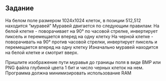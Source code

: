 ## Задание
На белом поле размером 1024x1024 клеток, в позиции 512,512 находится “муравей” Муравей двигается по следующим правилам: На белой клетке - поворачивает на 90° по часовой стрелке, инвертирует пиксель и перемещается вперед на одну клетку На черной клетке - поворачивать на 90° против часовой стрелки, инвертирует пиксель и перемещается вперед на одну клетку Изначально муравей находится на белой клетке и смотрит вверх. 

Пришлите изображение пути муравья до границы поля в виде BMP или PNG файла глубиной цвета 1 бит и число черных клеток на нем. Программа должна минимизировать использование RAM
